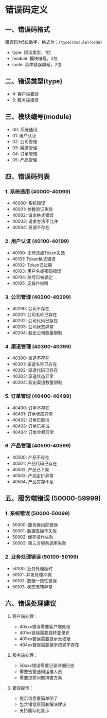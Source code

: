 # 错误码定义

## 一、错误码格式

错误码为5位数字，格式为：`{type}{module}{code}`
- type: 错误类型，1位
- module: 模块编号，2位
- code: 具体错误编号，2位

## 二、错误类型(type)

- 4: 客户端错误
- 5: 服务端错误

## 三、模块编号(module)

- 00: 系统通用
- 01: 用户认证
- 02: 公司管理
- 03: 渠道管理
- 04: 订单管理
- 05: 产品管理

## 四、错误码列表

### 1. 系统通用 (40000-40099)
- 40000: 系统错误
- 40001: 参数验证失败
- 40002: 请求格式错误
- 40003: 请求方法不允许
- 40004: 资源不存在

### 2. 用户认证 (40100-40199)
- 40100: 未登录或Token失效
- 40101: Token格式错误
- 40102: Token已过期
- 40103: 用户名或密码错误
- 40104: 账号已被锁定
- 40105: 无操作权限

### 3. 公司管理 (40200-40299)
- 40200: 公司不存在
- 40201: 公司名称已存在
- 40202: 公司代码已存在
- 40203: 公司状态异常
- 40204: 超出公司数量限制

### 4. 渠道管理 (40300-40399)
- 40300: 渠道不存在
- 40301: 渠道名称已存在
- 40302: 渠道代码已存在
- 40303: 渠道状态异常
- 40304: 超出渠道数量限制

### 5. 订单管理 (40400-40499)
- 40400: 订单不存在
- 40401: 订单状态异常
- 40402: 订单已取消
- 40403: 订单已完成
- 40404: 订单金额异常

### 6. 产品管理 (40500-40599)
- 40500: 产品不存在
- 40501: 产品代码已存在
- 40502: 产品已下架
- 40503: 产品定价异常
- 40504: 产品库存不足

## 五、服务端错误 (50000-59999)

### 1. 系统错误 (50000-50099)
- 50000: 服务器内部错误
- 50001: 数据库操作失败
- 50002: 缓存操作失败
- 50003: 第三方服务调用失败

### 2. 业务处理错误 (50100-50199)
- 50100: 业务处理超时
- 50101: 并发处理冲突
- 50102: 数据一致性错误
- 50103: 状态流转异常

## 六、错误处理建议

1. 客户端处理：
   - 40xxx错误需要客户端处理
   - 401xx错误需要跳转登录页
   - 403xx错误需要提示无权限
   - 404xx错误需要提示资源不存在

2. 服务端处理：
   - 50xxx错误需要记录详细日志
   - 需要告警通知运维人员
   - 需要提供问题排查方案

3. 错误提示：
   - 提示信息要简单明了
   - 包含错误原因和解决建议
   - 支持国际化显示 